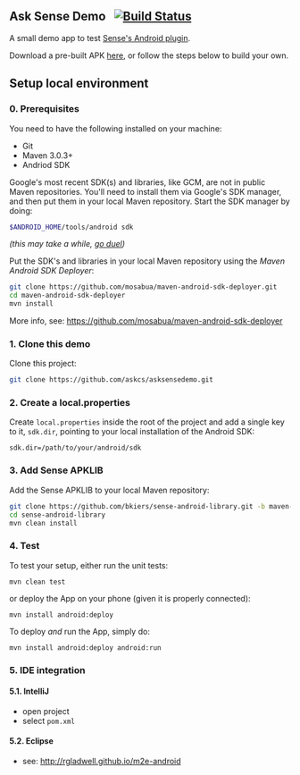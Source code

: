 ## Ask Sense Demo  &nbsp; [![Build Status](https://travis-ci.org/askcs/asksensedemo.png)](https://travis-ci.org/askcs/asksensedemo)

A small demo app to test 
[Sense's Android plugin](https://github.com/senseobservationsystems/sense-android-library).

Download a pre-built APK [here](https://github.com/askcs/asksensedemo/blob/master/asksensedemo-1.0-SNAPSHOT-release.apk?raw=true), 
or follow the steps below to build your own.

## Setup local environment

### 0. Prerequisites

You need to have the following installed on your machine:

* Git
* Maven 3.0.3+
* Andriod SDK

Google's most recent SDK(s) and libraries, like GCM, are not in public Maven
repositories. You'll need to install them via Google's SDK manager, and then
put them in your local Maven repository. Start the SDK manager by doing:

```bash
$ANDROID_HOME/tools/android sdk
```

*(this may take a while, [go duel](http://xkcd.com/303/))*

Put the SDK's and libraries in your local Maven repository using the
*Maven Android SDK Deployer*:

```bash
git clone https://github.com/mosabua/maven-android-sdk-deployer.git
cd maven-android-sdk-deployer
mvn install
```

More info, see: https://github.com/mosabua/maven-android-sdk-deployer

### 1. Clone this demo

Clone this project: 

```bash
git clone https://github.com/askcs/asksensedemo.git
```

### 2. Create a local.properties

Create `local.properties` inside the root of the project and add a single key to 
it, `sdk.dir`, pointing to your local installation of the Android SDK:

```
sdk.dir=/path/to/your/android/sdk
```

### 3. Add Sense APKLIB 

Add the Sense APKLIB to your local Maven repository:

```bash
git clone https://github.com/bkiers/sense-android-library.git -b maven-apklib
cd sense-android-library
mvn clean install
```

### 4. Test

To test your setup, either run the unit tests:

```
mvn clean test
```

or deploy the App on your phone (given it is properly connected):

```
mvn install android:deploy
```

To deploy *and* run the App, simply do:

```
mvn install android:deploy android:run
```

### 5. IDE integration

#### 5.1. IntelliJ

* open project
* select `pom.xml`

#### 5.2. Eclipse

* see: http://rgladwell.github.io/m2e-android
